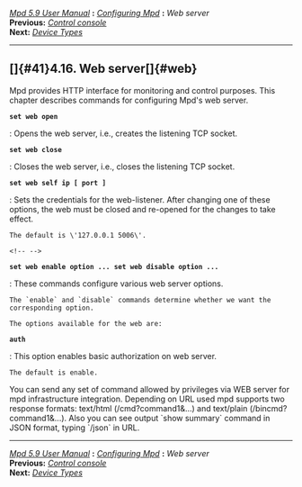 [*Mpd 5.9 User Manual*](mpd.html) **:** [*Configuring Mpd*](mpd17.html)
**:** *Web server*\
**Previous:** [*Control console*](mpd40.html)\
**Next:** [*Device Types*](mpd42.html)

------------------------------------------------------------------------

## []{#41}4.16. Web server[]{#web}

Mpd provides HTTP interface for monitoring and control purposes. This
chapter describes commands for configuring Mpd\'s web server.

**`set web open`**

:   Opens the web server, i.e., creates the listening TCP socket.

**`set web close`**

:   Closes the web server, i.e., closes the listening TCP socket.

**`set web self ip [ port ]`**

:   Sets the credentials for the web-listener. After changing one of
    these options, the web must be closed and re-opened for the changes
    to take effect.

    The default is \'127.0.0.1 5006\'.

```{=html}
<!-- -->
```

**`set web enable option ... set web disable option ...`**

:   These commands configure various web server options.

    The `enable` and `disable` commands determine whether we want the
    corresponding option.

    The options available for the web are:

**`auth`**

:   This option enables basic authorization on web server.

    The default is enable.

You can send any set of command allowed by privileges via WEB server for
mpd infrastructure integration. Depending on URL used mpd supports two
response formats: text/html (/cmd?command1&\...) and text/plain
(/bincmd?command1&\...). Also you can see output \`show summary\`
command in JSON format, typing \`/json\` in URL.

------------------------------------------------------------------------

[*Mpd 5.9 User Manual*](mpd.html) **:** [*Configuring Mpd*](mpd17.html)
**:** *Web server*\
**Previous:** [*Control console*](mpd40.html)\
**Next:** [*Device Types*](mpd42.html)
